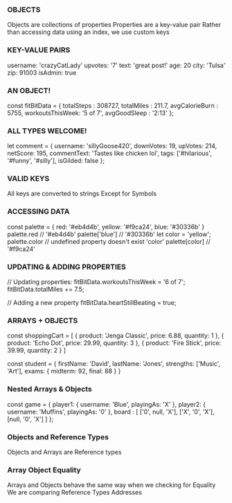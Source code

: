 ### OBJECTS

Objects are collections of properties
Properties are a key-value pair
Rather than accessing data using an index,
we use custom keys

### KEY-VALUE PAIRS

username: 'crazyCatLady'
upvotes: '7'
text: 'great post!'
age: 20
city: 'Tulsa'
zip: 91003
isAdmin: true

### AN OBJECT!

const fitBitData = {
totalSteps : 308727,
totalMiles : 211.7,
avgCalorieBurn : 5755,
workoutsThisWeek: '5 of 7',
avgGoodSleep : '2:13'
};

### ALL TYPES WELCOME!

let comment = {
username: 'sillyGoose420',
downVotes: 19,
upVotes: 214,
netScore: 195,
commentText: 'Tastes like chicken lol',
tags: ['#hilarious', '#funny', '#silly'],
isGilded: false
};

### VALID KEYS

All keys are converted to strings
Except for Symbols

### ACCESSING DATA

const palette = {
red: '#eb4d4b',
yellow: '#f9ca24',
blue: '#30336b'
}
palette.red // '#eb4d4b'
palette['blue'] // '#30336b'
let color = 'yellow';
palette.color // undefined property doesn't exist 'color'
palette[color] // '#f9ca24'

### UPDATING & ADDING PROPERTIES

// Updating properties:
fitBitData.workoutsThisWeek = '6 of 7';
fitBitData.totalMiles += 7.5;

// Adding a new property
fitBitData.heartStillBeating = true;

### ARRAYS + OBJECTS

const shoppingCart = [
{
product: 'Jenga Classic',
price: 6.88,
quantity: 1
},
{
product: 'Echo Dot',
price: 29.99,
quantity: 3
},
{
product: 'Fire Stick',
price: 39.99,
quantity: 2
}
]

const student = {
firstName: 'David',
lastName: 'Jones',
strengths: ['Music', 'Art'],
exams: {
midterm: 92,
final: 88
}
}

### Nested Arrays & Objects

const game = {
player1: {
username: 'Blue',
playingAs: 'X'
},
player2: {
username: 'Muffins',
playingAs: '0'
},
board : [ ['0', null, 'X'], ['X', '0', 'X'],
[null, '0', 'X'] ]
};

### Objects and Reference Types

Objects and Arrays are Reference types

### Array Object Equality

Arrays and Objects behave the same way when we checking for Equality
We are comparing Reference Types Addresses
